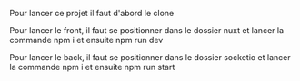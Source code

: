 Pour lancer ce projet il faut d'abord le clone

Pour lancer le front, il faut se positionner dans le dossier nuxt et lancer la commande npm i et ensuite npm run dev

Pour lancer le back, il faut se positionner dans le dossier socketio et lancer la commande npm i et ensuite npm run start

